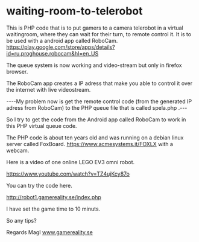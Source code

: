 # waiting-room-to-telerobot
This is PHP code that is to put gamers to a camera telerobot in a virtual waitingroom, where they can wait for their turn, to remote control it.
It is to be used with a android app called RoboCam.
https://play.google.com/store/apps/details?id=ru.proghouse.robocam&hl=en_US

The queue system is now working and video-stream but only in firefox browser.

The RoboCam app creates a IP adress that make you able to control it over the internet with live videostream.

----My problem now is get the remote control code (from the generated IP adress from RoboCam) 
to the PHP queue file that is called spela.php .---

So I try to get the code from the Android app called RoboCam to work in this PHP virtual queue code.

The PHP code is about ten years old and was running on a debian linux server called FoxBoard.
https://www.acmesystems.it/FOXLX
with a webcam.


Here is a video of one online LEGO EV3 omni robot.

https://www.youtube.com/watch?v=TZ4ujKcy87o

You can try the code here.

http://robot1.gamereality.se/index.php

I have set the game time to 10 minuts.


So any tips?

Regards MagI 
www.gamereality.se
